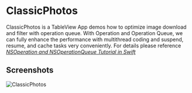ClassicPhotos
==========
ClassicPhotos is a TableView App demos how to optimize image download and filter with operation queue. With Operation and Operation Queue, we can fully enhance the performance with multithread coding and suspend, resume, and cache tasks very conveniently. For details please reference [*NSOperation and NSOperationQueue Tutorial in Swift*](https://www.raywenderlich.com/76341/use-nsoperation-nsoperationqueue-swift)

## Screenshots
![ClassicPhotos](https://github.com/soapyigu/30SwiftProjects/blob/master/Project%2026%20-%20ClassicPhotos/ClassicPhotos.gif)
